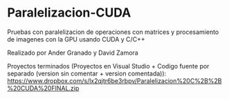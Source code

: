 Paralelizacion-CUDA
===================

Pruebas con paralelizacion de operaciones con matrices y procesamiento de imagenes con la GPU usando CUDA y C/C++

Realizado por Ander Granado y David Zamora

Proyectos terminados (Proyectos en Visual Studio + Codigo fuente por separado (version sin comentar + version comentada)):
https://www.dropbox.com/s/lx2qjtr6be3rbpv/Paralelizacion%20C%2B%2B%20CUDA%20FINAL.zip
